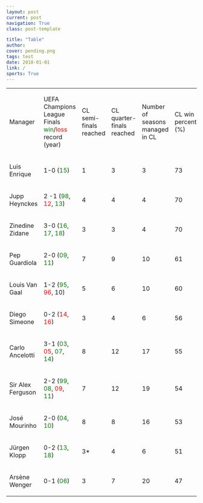 ```yaml
---
layout: post
current: post
navigation: True
class: post-template

title: "Table"
author: 
cover: pending.png
tags: test
date: 2018-01-01
link: /
sports: True
---
```


<table >
<tr>
<td><p>Manager</p></td>
<td><p>UEFA Champions League Finals <span style="color:green">win</span>/<span style="color:red">loss</span> record (year)</p></td>
<td><p>CL semi-finals reached</p></td>
<td><p>CL quarter-finals reached</p></td>
<td><p>Number of seasons managed in CL</p></td>
<td><p>CL win percentage (%)</p></td>
</tr>

<tr>
<td><p>Luis Enrique</p></td>
<td><p>1-0 (<span style="color:green">15</span>)</p></td>
<td><p>1</p></td>
<td><p>3</p></td>
<td><p>3</p></td>
<td><p>73</p></td>
</tr>

<tr>
<td><p>Jupp Heynckes</p></td>
<td><p>2 -1 (<span style="color:green">98</span>, <span style="color:red">12</span>, <span style="color:green">13</span>) </p></td>
<td><p>4</p></td>
<td><p>4</p></td>
<td><p>4</p></td>
<td><p>70</p></td>
</tr>

<tr>
<td><p>Zinedine Zidane</p></td>
<td><p>3-0 (<span style="color:green">16</span>, <span style="color:green">17</span>, <span style="color:green">18</span>)</p></td>
<td><p>3</p></td>
<td><p>3</p></td>
<td><p>4</p></td>
<td><p>70</p></td>
</tr>

<tr>
<td><p>Pep Guardiola</p></td>
<td><p>2-0 (<span style="color:green">09</span>, <span style="color:green">11</span>)</p></td>
<td><p>7</p></td>
<td><p>9</p></td>
<td><p>10</p></td>
<td><p>61</p></td>
</tr>

<tr>
<td><p>Louis Van Gaal</p></td>
<td><p>1-2 (<span style="color:green">95</span>, <span style="color:red">96</span>, 10)</p></td>
<td><p>5</p></td>
<td><p>6</p></td>
<td><p>10</p></td>
<td><p>60</p></td>
</tr>

<tr>
<td><p>Diego Simeone</p></td>
<td><p>0-2 (<span style="color:red">14</span>, <span style="color:red">16</span>)</p></td>
<td><p>3</p></td>
<td><p>4</p></td>
<td><p>6</p></td>
<td><p>56</p></td>
</tr>

<tr>
<td><p>Carlo Ancelotti</p></td>
<td><p>3-1 (<span style="color:green">03</span>, <span style="color:red">05</span>, <span style="color:green">07</span>, <span style="color:green">14</span>)</p></td>
<td><p>8</p></td>
<td><p>12</p></td>
<td><p>17</p></td>
<td><p>55</p></td>
</tr>

<tr>
<td><p>Sir Alex Ferguson</p></td>
<td><p>2-2 (<span style="color:green">99</span>, <span style="color:green">08</span>, <span style="color:red">09</span>, <span style="color:green">11</span>)</p></td>
<td><p>7</p></td>
<td><p>12</p></td>
<td><p>19</p></td>
<td><p>54</p></td>
</tr>

<tr>
<td><p>José Mourinho</p></td>
<td><p>2-0 (<span style="color:green">04</span>, <span style="color:green">10</span>)</p></td>
<td><p>8</p></td>
<td><p>8</p></td>
<td><p>16</p></td>
<td><p>53</p></td>
</tr>

<tr>
<td><p>Jürgen Klopp</p></td>
<td><p>0-2 (<span style="color:green">13</span>, <span style="color:green">18</span>)</p></td>
<td><p>3*</p></td>
<td><p>4</p></td>
<td><p>6</p></td>
<td><p>51</p></td>
</tr>

<tr>
<td><p>Arsène Wenger</p></td>
<td><p>0-1 (<span style="color:green">06</span>)</p></td>
<td><p>3</p></td>
<td><p>7</p></td>
<td><p>20</p></td>
<td><p>47</p></td>
</tr>
</table>
